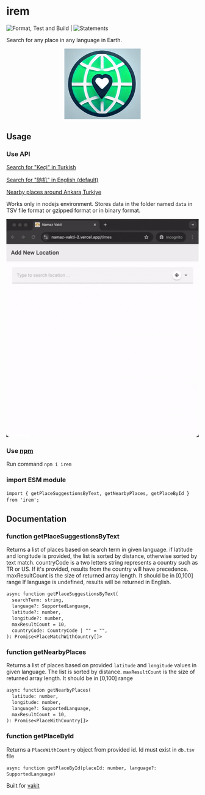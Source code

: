 # irem

![Format, Test and Build](https://github.com/canbax/irem/actions/workflows/test.yml/badge.svg) | ![Statements](https://img.shields.io/badge/statements-92.37%25-brightgreen.svg?style=flat)

Search for any place in any language in Earth.

<p align="center">
    <img src="irem-icon.png" alt="Logo" width="200"/>
</p>

## Usage

### Use API

[Search for "Keçi" in Turkish](https://vakit.vercel.app/api/searchPlaces?q=Keçi)

[Search for "随机" in English (default)](https://vakit.vercel.app/api/searchPlaces?q=随机)

[Nearby places around Ankara,Turkiye](https://vakit.vercel.app/api/nearByPlaces?lat=40.0006929&lng=32.8519762&lang=tr)

Works only in nodejs environment. Stores data in the folder named `data` in TSV file format or gzipped format or in binary format.

<p align="center">
    <img src="recording.gif" alt="Logo" width="750"/>
</p>

### Use [npm](https://www.npmjs.com/package/irem)

Run command `npm i irem`

### import ESM module

`import { getPlaceSuggestionsByText, getNearbyPlaces, getPlaceById } from 'irem';`

## Documentation

### function getPlaceSuggestionsByText

Returns a list of places based on search term in given language. if latitude and longitude is provided, the list is sorted by distance, otherwise sorted by text match. countryCode is a two letters string represents a country such as TR or US. If it's provided, results from the country will have precedence. maxResultCount is the size of returned array length. It should be in [0,100] range If language is undefined, results will be returned in English.

```
async function getPlaceSuggestionsByText(
  searchTerm: string,
  language?: SupportedLanguage,
  latitude?: number,
  longitude?: number,
  maxResultCount = 10,
  countryCode: CountryCode | "" = "",
): Promise<PlaceMatchWithCountry[]>
```

### function getNearbyPlaces

Returns a list of places based on provided `latitude` and `longitude` values in given language. The list is sorted by distance.
`maxResultCount` is the size of returned array length. It should be in [0,100] range

```
async function getNearbyPlaces(
  latitude: number,
  longitude: number,
  language?: SupportedLanguage,
  maxResultCount = 10,
): Promise<PlaceWithCountry[]>
```

### function getPlaceById

Returns a `PlaceWithCountry` object from provided id. Id must exist in `db.tsv` file

```
async function getPlaceById(placeId: number, language?: SupportedLanguage)
```

Built for [vakit](https://vakit.vercel.app/)
